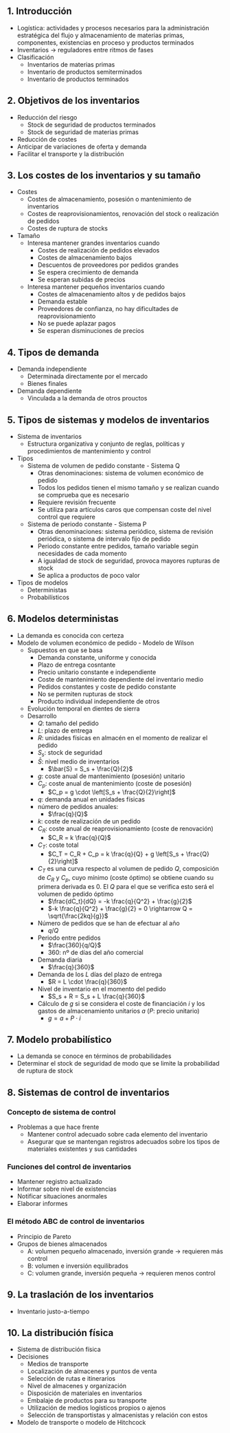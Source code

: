 ## 1. Introducción
- Logística: actividades y procesos necesarios para la administración estratégica del flujo y almacenamiento de materias primas, componentes, existencias en proceso y productos terminados
- Inventarios -> reguladores entre ritmos de fases
- Clasificación
	- Inventarios de materias primas
	- Inventario de productos semiterminados
	- Inventario de productos terminados
## 2. Objetivos de los inventarios
- Reducción del riesgo
	- Stock de seguridad de productos terminados
	- Stock de seguridad de materias primas
- Reducción de costes
- Anticipar de variaciones de oferta y demanda
- Facilitar el transporte y la distribución
## 3. Los costes de los inventarios y su tamaño
- Costes
	- Costes de almacenamiento, posesión o mantenimiento de inventarios
	- Costes de reaprovisionamientos, renovación del stock o realización de pedidos
	- Costes de ruptura de stocks
- Tamaño
	- Interesa mantener grandes inventarios cuando
		- Costes de realización de pedidos elevados
		- Costes de almacenamiento bajos
		- Descuentos de proveedores por pedidos grandes
		- Se espera crecimiento de demanda
		- Se esperan subidas de precios
	- Interesa mantener pequeños inventarios cuando
		- Costes de almacenamiento altos y de pedidos bajos
		- Demanda estable
		- Proveedores de confianza, no hay dificultades de reaprovisionamiento
		- No se puede aplazar pagos
		- Se esperan disminuciones de precios
## 4. Tipos de demanda
- Demanda independiente
	- Determinada directamente por el mercado
	- Bienes finales
- Demanda dependiente
	- Vinculada a la demanda de otros prouctos
## 5. Tipos de sistemas y modelos de inventarios
- Sistema de inventarios
	- Estructura organizativa y conjunto de reglas, políticas y procedimientos de mantenimiento y control
- Tipos
	- Sistema de volumen de pedido constante - Sistema Q 
		- Otras denominaciones: sistema de volumen económico de pedido
		- Todos los pedidos tienen el mismo tamaño y se realizan cuando se comprueba que es necesario
		- Requiere revisión frecuente
		- Se utiliza para artículos caros que compensan coste del nivel control que requiere
	- Sistema de periodo constante - Sistema P
		- Otras denominaciones: sistema periódico, sistema de revisión periódica, o sistema de intervalo fijo de pedido
		- Periodo constante entre pedidos, tamaño variable según necesidades de cada momento
		- A igualdad de stock de seguridad, provoca mayores rupturas de stock
		- Se aplica a productos de poco valor
- Tipos de modelos
	- Deterministas
	- Probabilísticos
## 6. Modelos deterministas
- La demanda es conocida con certeza
- Modelo de volumen económico de pedido - Modelo de Wilson
	- Supuestos en que se basa
		- Demanda constante, uniforme y conocida
		- Plazo de entrega cosntante
		- Precio unitario constante e independiente
		- Coste de mantenimiento dependiente del inventario medio
		- Pedidos constantes y coste de pedido constante
		- No se permiten rupturas de stock
		- Producto individual independiente de otros
	- Evolución temporal en dientes de sierra
	- Desarrollo
		- $Q$: tamaño del pedido
		- $L$: plazo de entrega
		- $R$: unidades físicas en almacén en el momento de realizar el pedido
		- $S_s$: stock de seguridad
		- $\bar{S}$: nivel medio de inventarios
			- $\bar{S} = S_s + \frac{Q}{2}$
		- $g$: coste anual de mantenimiento (posesión) unitario
		- $C_p$: coste anual de mantenimiento (coste de posesión)
			- $C_p = g \cdot \left[S_s + \frac{Q}{2}\right]$ 
		- $q$: demanda anual en unidades físicas
		- número de pedidos anuales:
			- $\frac{q}{Q}$
		- $k$: coste de realización de un pedido
		- $C_R$: coste anual de reaprovisionamiento (coste de renovación)
			- $C_R = k \frac{q}{Q}$
		- $C_T$: coste total
			- $C_T = C_R + C_p = k \frac{q}{Q} + g \left[S_s + \frac{Q}{2}\right]$ 
		- $C_T$ es una curva respecto al volumen de pedido $Q$, composición de $C_R$ y $C_p$, cuyo mínimo (coste óptimo) se obtiene cuando su primera derivada es 0. El $Q$ para el que se verifica esto será el volumen de pedido óptimo
			- $\frac{dC_t}{dQ} = -k \frac{q}{Q^2} + \frac{g}{2}$
			- $-k \frac{q}{Q^2} + \frac{g}{2} = 0 \rightarrow Q = \sqrt{\frac{2kq}{g}}$
		- Número de pedidos que se han de efectuar al año
			- $q / Q$ 
		- Periodo entre pedidos 
			- $\frac{360}{q/Q}$
			- 360: nº de días del año comercial
		- Demanda diaria
			- $\frac{q}{360}$
		- Demanda de los $L$ días del plazo de entrega
			- $R = L \cdot \frac{q}{360}$
		- Nivel de inventario en el momento del pedido
			- $S_s + R = S_s + L \frac{q}{360}$
		- Cálculo de $g$ si se considera el coste de financiación $i$ y los gastos de almacenamiento unitarios $a$ ($P$: precio unitario)
			- $g = a + P \cdot i$
## 7. Modelo probabilístico
- La demanda se conoce en términos de probabilidades
- Determinar el stock de seguridad de modo que se limite la probabilidad de ruptura de stock
## 8. Sistemas de control de inventarios
### Concepto de sistema de control
- Problemas a que hace frente
	- Mantener control adecuado sobre cada elemento del inventario
	- Asegurar que se mantengan registros adecuados sobre los tipos de materiales existentes y sus cantidades
### Funciones del control de inventarios
- Mantener registro actualizado
- Informar sobre nivel de existencias
- Notificar situaciones anormales
- Elaborar informes
### El método ABC de control de inventarios
- Principio de Pareto
- Grupos de bienes almacenados
	- A: volumen pequeño almacenado, inversión grande -> requieren más control
	- B: volumen e inversión equilibrados
	- C: volumen grande, inversión pequeña -> requieren menos control
## 9. La traslación de los inventarios
- Inventario justo-a-tiempo
## 10. La distribución física
- Sistema de distribución física
- Decisiones
	- Medios de transporte
	- Localización de almacenes y puntos de venta
	- Selección de rutas e itinerarios
	- Nivel de almacenes y organización
	- Disposición de materiales en inventarios
	- Embalaje de productos para su transporte
	- Utilización de medios logísticos propios o ajenos
	- Selección de transportistas y almacenistas y relación con estos
- Modelo de transporte o modelo de Hitchcock